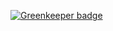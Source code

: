 

[![Greenkeeper badge](https://badges.greenkeeper.io/RichardLitt/rynclark.github.io.svg)](https://greenkeeper.io/)